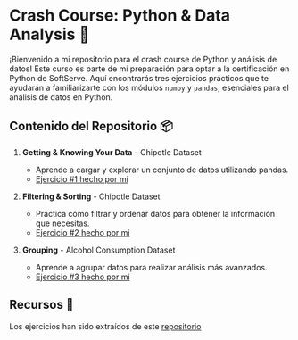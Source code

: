 # Crash Course: Python & Data Analysis 📄

¡Bienvenido a mi repositorio para el crash course de Python y análisis de datos! Este curso es parte de mi preparación para optar a la certificación en Python de SoftServe. Aquí encontrarás tres ejercicios prácticos que te ayudarán a familiarizarte con los módulos `numpy` y `pandas`, esenciales para el análisis de datos en Python.

## Contenido del Repositorio 📦

1. **Getting & Knowing Your Data** - Chipotle Dataset
    - Aprende a cargar y explorar un conjunto de datos utilizando pandas.
    - [Ejercicio #1 hecho por mi](https://github.com/C0SS10/python-crashcourse/blob/main/01_Exercises-Chipotle_EstebanCossio.ipynb)

2. **Filtering & Sorting** - Chipotle Dataset
    - Practica cómo filtrar y ordenar datos para obtener la información que necesitas.
    - [Ejercicio #2 hecho por mi](https://github.com/C0SS10/python-crashcourse/blob/main/02_Filtering_%26_Sorting_EstebanCossio.ipynb)

3. **Grouping** - Alcohol Consumption Dataset
    - Aprende a agrupar datos para realizar análisis más avanzados.
    - [Ejercicio #3 hecho por mi](https://github.com/C0SS10/python-crashcourse/blob/main/03_Grouping_Alcohol_Consumption_EstebanCossio.ipynb)

## Recursos 💢

Los ejercicios han sido extraídos de este [repositorio](https://github.com/guipsamora/pandas_exercises/blob/master/)
